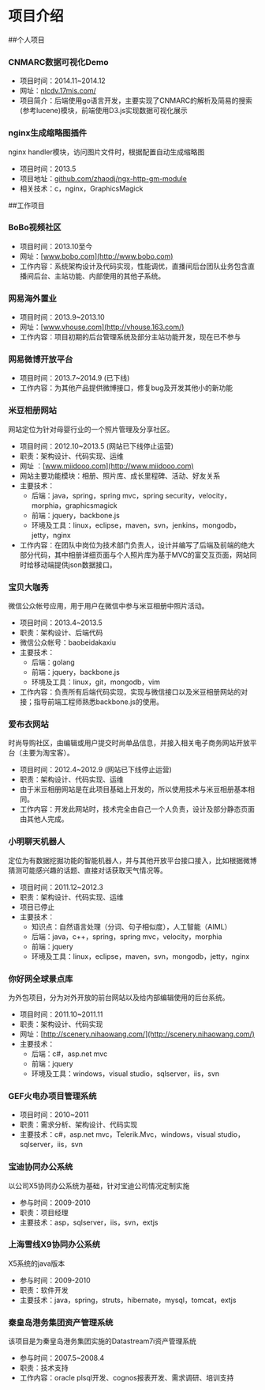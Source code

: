 项目介绍
===

##个人项目

### CNMARC数据可视化Demo

- 项目时间：2014.11~2014.12
- 网址：[nlcdv.17mis.com/](http://nlcdv.17mis.com/)
- 项目简介：后端使用go语言开发，主要实现了CNMARC的解析及简易的搜索(参考lucene)模块，前端使用D3.js实现数据可视化展示

### nginx生成缩略图插件
nginx handler模块，访问图片文件时，根据配置自动生成缩略图

- 项目时间：2013.5
- 项目地址：[github.com/zhaodj/ngx-http-gm-module](https://github.com/zhaodj/ngx-http-gm-module)
- 相关技术：c，nginx，GraphicsMagick

##工作项目

### BoBo视频社区

- 项目时间：2013.10至今
- 网址：[www.bobo.com](http://www.bobo.com)
- 工作内容：系统架构设计及代码实现，性能调优，直播间后台团队业务包含直播间后台、主站功能、内部使用的其他子系统。

### 网易海外置业

- 项目时间：2013.9~2013.10
- 网址：[www.vhouse.com](http://vhouse.163.com/)
- 工作内容：项目初期的后台管理系统及部分主站功能开发，现在已不参与

### 网易微博开放平台

- 项目时间：2013.7~2014.9 (已下线)
- 工作内容：为其他产品提供微博接口，修复bug及开发其他小的新功能

### 米豆相册网站
网站定位为针对母婴行业的一个照片管理及分享社区。

- 项目时间：2012.10~2013.5 (网站已下线停止运营)
- 职责：架构设计、代码实现、运维
- 网址 ：[www.miidooo.com](http://www.miidooo.com)
- 网站主要功能模块：相册、照片库、成长里程碑、活动、好友关系
- 主要技术：
	- 后端：java，spring，spring mvc，spring security，velocity，morphia，graphicsmagick
	- 前端：jquery，backbone.js
	- 环境及工具：linux，eclipse，maven，svn，jenkins，mongodb，jetty，nginx
- 工作内容：在团队中岗位为技术部门负责人，设计并编写了后端及前端的绝大部分代码，其中相册详细页面与个人照片库为基于MVC的富交互页面，网站同时给移动端提供json数据接口。

### 宝贝大咖秀
微信公众帐号应用，用于用户在微信中参与米豆相册中照片活动。

- 项目时间：2013.4~2013.5
- 职责：架构设计、后端代码
- 微信公众帐号：baobeidakaxiu
- 主要技术：
	- 后端：golang
	- 前端：jquery，backbone.js
	- 环境及工具：linux，git，mongodb，vim
- 工作内容：负责所有后端代码实现，实现与微信接口以及米豆相册网站的对接；指导前端工程师熟悉backbone.js的使用。

### 爱布衣网站
时尚导购社区，由编辑或用户提交时尚单品信息，并接入相关电子商务网站开放平台（主要为淘宝客）。

- 项目时间：2012.4~2012.9 (网站已下线停止运营)
- 职责：架构设计、代码实现、运维
- 由于米豆相册网站是在此项目基础上开发的，所以使用技术与米豆相册基本相同。
- 工作内容：开发此网站时，技术完全由自己一个人负责，设计及部分静态页面由其他人完成。

### 小明聊天机器人
定位为有数据挖掘功能的智能机器人，并与其他开放平台接口接入，比如根据微博猜测可能感兴趣的话题、直接对话获取天气情况等。

- 项目时间：2011.12~2012.3
- 职责：架构设计、代码实现、运维
- 项目已停止
- 主要技术：
	- 知识点：自然语言处理（分词、句子相似度），人工智能（AIML）
	- 后端：java，c++，spring，spring mvc，velocity，morphia
	- 前端：jquery
	- 环境及工具：linux，eclipse，maven，svn，mongodb，jetty，nginx
	
### 你好网全球景点库
为外包项目，分为对外开放的前台网站以及给内部编辑使用的后台系统。

- 项目时间：2011.10~2011.11
- 职责：架构设计、代码实现
- 网址：[http://scenery.nihaowang.com/](http://scenery.nihaowang.com/)
- 主要技术：
	- 后端：c#，asp.net mvc
	- 前端：jquery
	- 环境及工具：windows，visual studio，sqlserver，iis，svn
	
### GEF火电办项目管理系统

- 项目时间：2010~2011
- 职责：需求分析、架构设计、代码实现
- 主要技术：c#，asp.net mvc，Telerik.Mvc，windows，visual studio，sqlserver，iis，svn

### 宝迪协同办公系统
以公司X5协同办公系统为基础，针对宝迪公司情况定制实施

- 参与时间：2009-2010
- 职责：项目经理
- 主要技术：asp，sqlserver，iis，svn，extjs

### 上海雪线X9协同办公系统
X5系统的java版本

- 参与时间：2009-2010
- 职责：软件开发
- 主要技术：java，spring，struts，hibernate，mysql，tomcat，extjs

### 秦皇岛港务集团资产管理系统
该项目是为秦皇岛港务集团实施的Datastream7i资产管理系统

- 参与时间：2007.5~2008.4
- 职责：技术支持
- 工作内容：oracle plsql开发、cognos报表开发、需求调研、培训支持


